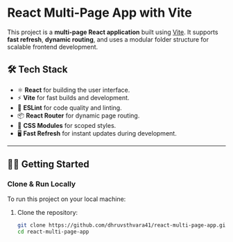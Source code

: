 # React Multi-Page App with Vite

This project is a **multi-page React application** built using [Vite](https://vitejs.dev/). It supports **fast refresh**, **dynamic routing**, and uses a modular folder structure for scalable frontend development.

## 🛠️ Tech Stack

- ⚛️ **React** for building the user interface.
- ⚡ **Vite** for fast builds and development.
- 🧪 **ESLint** for code quality and linting.
- 📦 **React Router** for dynamic page routing.
- 📁 **CSS Modules** for scoped styles.
- 🖥️ **Fast Refresh** for instant updates during development.

---

## 🧑‍💻 Getting Started

### Clone & Run Locally

To run this project on your local machine:

1. Clone the repository:

   ```bash
   git clone https://github.com/dhruvsthvara41/react-multi-page-app.git
   cd react-multi-page-app
